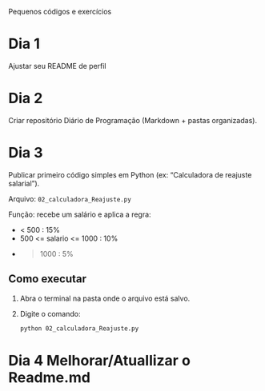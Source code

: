 Pequenos códigos e exercícios

# Dia 1 

  Ajustar seu README de perfil

# Dia 2 

  Criar repositório Diário de Programação (Markdown + pastas organizadas).

# Dia 3 

  Publicar primeiro código simples em Python (ex: “Calculadora de reajuste salarial”).
  
  Arquivo: `02_calculadora_Reajuste.py`

  Função: recebe um salário e aplica a regra:
  - < 500 : 15%
  - 500 <= salario <= 1000 : 10%
  - > 1000 : 5%

  ## Como executar
  1. Abra o terminal na pasta onde o arquivo está salvo.  
  2. Digite o comando:

     ```bash
     python 02_calculadora_Reajuste.py

  # Dia 4 Melhorar/Atuallizar o Readme.md
